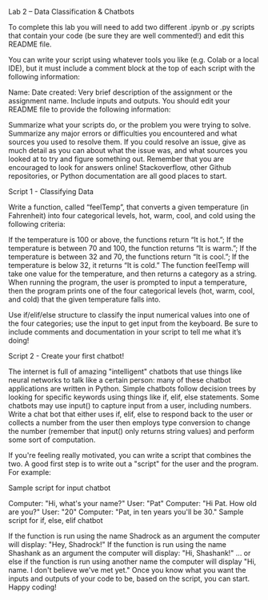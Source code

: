 Lab 2 – Data Classification & Chatbots

To complete this lab you will need to add two different .ipynb or .py scripts that contain your code (be sure they are well commented!) and edit this README file.

You can write your script using whatever tools you like (e.g. Colab or a local IDE), but it must include a comment block at the top of each script with the following information:

Name:
Date created:
Very brief description of the assignment or the assignment name. Include inputs and outputs.
You should edit your README file to provide the following information:

Summarize what your scripts do, or the problem you were trying to solve.
Summarize any major errors or difficulties you encountered and what sources you used to resolve them.
If you could resolve an issue, give as much detail as you can about what the issue was, and what sources you looked at to try and figure something out.
Remember that you are encouraged to look for answers online! Stackoverflow, other Github repositories, or Python documentation are all good places to start.

Script 1 - Classifying Data

Write a function, called “feelTemp”, that converts a given temperature (in Fahrenheit) into four categorical levels, hot, warm, cool, and cold using the following criteria:

If the temperature is 100 or above, the functions return “It is hot.”;
If the temperature is between 70 and 100, the function returns “It is warm.”;
If the temperature is between 32 and 70, the functions return “It is cool.”;
If the temperature is below 32, it returns “It is cold.”
The function feelTemp will take one value for the temperature, and then returns a category as a string. When running the program, the user is prompted to input a temperature, then the program prints one of the four categorical levels (hot, warm, cool, and cold) that the given temperature falls into.

Use if/elif/else structure to classify the input numerical values into one of the four categories; use the input to get input from the keyboard. Be sure to include comments and documentation in your script to tell me what it’s doing!

Script 2 - Create your first chatbot!

The internet is full of amazing "intelligent" chatbots that use things like neural networks to talk like a certain person: many of these chatbot applications are written in Python. Simple chatbots follow decision trees by looking for specific keywords using things like if, elif, else statements. Some chatbots may use input() to capture input from a user, including numbers.
Write a chat bot that either uses if, elif, else to respond back to the user or collects a number from the user then employs type conversion to change the number (remember that input() only returns string values) and perform some sort of computation.

If you're feeling really motivated, you can write a script that combines the two. A good first step is to write out a "script" for the user and the program. For example:

Sample script for input chatbot

Computer: "Hi, what's your name?"
User: "Pat"
Computer: "Hi Pat. How old are you?"
User: "20"
Computer: "Pat, in ten years you'll be 30."
Sample script for if, else, elif chatbot

If the function is run using the name Shadrock as an argument the computer will display: "Hey, Shadrock!"
If the function is run using the name Shashank as an argument the computer will display: "Hi, Shashank!"
... or else if the function is run using another name the computer will display "Hi, name. I don't believe we've met yet."
Once you know what you want the inputs and outputs of your code to be, based on the script, you can start. Happy coding!
